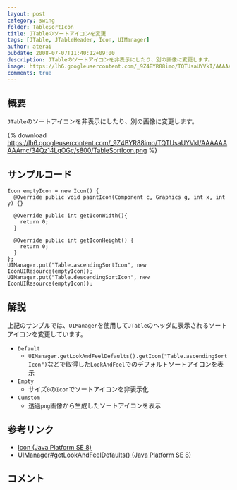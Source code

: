 ```yaml
---
layout: post
category: swing
folder: TableSortIcon
title: JTableのソートアイコンを変更
tags: [JTable, JTableHeader, Icon, UIManager]
author: aterai
pubdate: 2008-07-07T11:40:12+09:00
description: JTableのソートアイコンを非表示にしたり、別の画像に変更します。
image: https://lh6.googleusercontent.com/_9Z4BYR88imo/TQTUsaUYVkI/AAAAAAAAAmc/34Qz14LqOGc/s800/TableSortIcon.png
comments: true
---
```

## 概要
`JTable`のソートアイコンを非表示にしたり、別の画像に変更します。

{% download https://lh6.googleusercontent.com/_9Z4BYR88imo/TQTUsaUYVkI/AAAAAAAAAmc/34Qz14LqOGc/s800/TableSortIcon.png %}

## サンプルコード
<pre class="prettyprint"><code>Icon emptyIcon = new Icon() {
  @Override public void paintIcon(Component c, Graphics g, int x, int y) {}

  @Override public int getIconWidth(){
    return 0;
  }

  @Override public int getIconHeight() {
    return 0;
  }
};
UIManager.put("Table.ascendingSortIcon", new IconUIResource(emptyIcon));
UIManager.put("Table.descendingSortIcon", new IconUIResource(emptyIcon));
</code></pre>

## 解説
上記のサンプルでは、`UIManager`を使用して`JTable`のヘッダに表示されるソートアイコンを変更しています。

- `Default`
    - `UIManager.getLookAndFeelDefaults().getIcon("Table.ascendingSortIcon")`などで取得した`LookAndFeel`でのデフォルトソートアイコンを表示
- `Empty`
    - サイズ`0`の`Icon`でソートアイコンを非表示化
- `Cumstom`
    - 透過`png`画像から生成したソートアイコンを表示

<!-- dummy comment line for breaking list -->

## 参考リンク
- [Icon (Java Platform SE 8)](https://docs.oracle.com/javase/jp/8/docs/api/javax/swing/Icon.html)
- [UIManager#getLookAndFeelDefaults() (Java Platform SE 8)](https://docs.oracle.com/javase/jp/8/docs/api/javax/swing/UIManager.html#getLookAndFeelDefaults--)

<!-- dummy comment line for breaking list -->

## コメント
